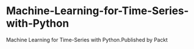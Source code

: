 # Machine-Learning-for-Time-Series-with-Python
Machine Learning for Time-Series with Python.Published by Packt
